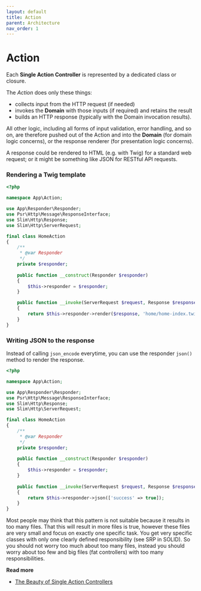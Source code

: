 ```yaml
---
layout: default
title: Action
parent: Architecture
nav_order: 1
---
```


# Action

Each **Single Action Controller** is represented by a dedicated class or closure.

The *Action* does only these things:

* collects input from the HTTP request (if needed)
* invokes the **Domain** with those inputs (if required) and retains the result
* builds an HTTP response (typically with the Domain invocation results).

All other logic, including all forms of input validation, error handling, and so on, 
are therefore pushed out of the Action and into the **Domain** 
(for domain logic concerns), or the response renderer (for presentation logic concerns). 

A response could be rendered to HTML (e.g. with Twig) for a standard web request; or 
it might be something like JSON for RESTful API requests.

### Rendering a Twig template

```php
<?php

namespace App\Action;

use App\Responder\Responder;
use Psr\Http\Message\ResponseInterface;
use Slim\Http\Response;
use Slim\Http\ServerRequest;

final class HomeAction
{
    /**
     * @var Responder
     */
    private $responder;
    
    public function __construct(Responder $responder)
    {
        $this->responder = $responder;
    }

    public function __invoke(ServerRequest $request, Response $response): ResponseInterface
    {
        return $this->responder->render($response, 'home/home-index.twig');
    }
}
```

### Writing JSON to the response

Instead of calling `json_encode` everytime, you can use the responder `json()` method to render the response.

```php
<?php

namespace App\Action;

use App\Responder\Responder;
use Psr\Http\Message\ResponseInterface;
use Slim\Http\Response;
use Slim\Http\ServerRequest;

final class HomeAction
{
    /**
     * @var Responder
     */
    private $responder;
    
    public function __construct(Responder $responder)
    {
        $this->responder = $responder;
    }
    
    public function __invoke(ServerRequest $request, Response $response): ResponseInterface
    {
        return $this->responder->json(['success' => true]);
    }
}
```

Most people may think that this pattern is not suitable because it results in too many files.
That this will result in more files is true, however these files are very small and focus on
exactly one specific task. You get very specific classes with only one clearly defined responsibility
(see SRP in SOLID). So you should not worry too much about too many files, instead you should worry
about too few and big files (fat controllers) with too many responsibilities.

**Read more**

* [The Beauty of Single Action Controllers](https://driesvints.com/blog/the-beauty-of-single-action-controllers)

